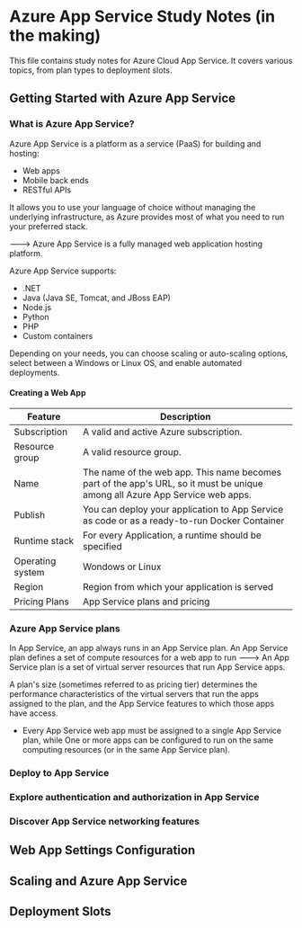 # Azure App Service Study Notes (in the making)
<!-- This is a comment that will not appear in the rendered output -->

This file contains study notes for Azure Cloud App Service. It covers various topics, from plan types to deployment slots.

## Getting Started with Azure App Service
### What is Azure App Service?

Azure App Service is a platform as a service (PaaS) for building and hosting:

- Web apps  
- Mobile back ends  
- RESTful APIs  

It allows you to use your language of choice without managing the underlying infrastructure, as Azure provides most of what you need to run your preferred stack.

---> Azure App Service is a fully managed web application hosting platform.

Azure App Service supports:  
- .NET  
- Java (Java SE, Tomcat, and JBoss EAP)  
- Node.js  
- Python  
- PHP  
- Custom containers  

Depending on your needs, you can choose scaling or auto-scaling options, select between a Windows or Linux OS, and enable automated deployments.


#### Creating a Web App

| **Feature**  | **Description** |
|----------|-------------|
| Subscription    | A valid and active Azure subscription.      |
| Resource group    | A valid resource group.      |
| Name    | The name of the web app. This name becomes part of the app's URL, so it must be unique among all Azure App Service web apps.         |
| Publish    | You can deploy your application to App Service as code or as a ready-to-run Docker Container     |
| Runtime stack    | For every Application, a runtime should be specified  |
| Operating system    | Wondows or Linux     |
| Region | Region from which your application is served|
| Pricing Plans    | App Service plans and pricing      |



### Azure App Service plans

In App Service, an app always runs in an App Service plan. 
An App Service plan defines a set of compute resources for a web app to run
---> An App Service plan is a set of virtual server resources that run App Service apps.

A plan's size (sometimes referred to as pricing tier) determines the performance characteristics of the virtual servers that run the apps assigned to the plan, and the App Service features to which those apps have access.
- Every App Service web app must be assigned to a single App Service plan, while One or more apps can be configured to run on the same computing resources (or in the same App Service plan).

### Deploy to App Service
### Explore authentication and authorization in App Service

### Discover App Service networking features

## Web App Settings Configuration

## Scaling and Azure App Service

## Deployment Slots